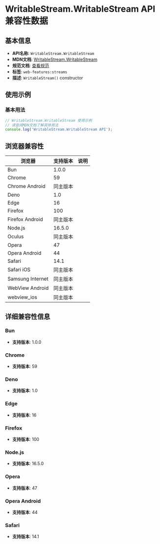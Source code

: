 # WritableStream.WritableStream API 兼容性数据

## 基本信息

- **API名称**: `WritableStream.WritableStream`
- **MDN文档**: [WritableStream.WritableStream](https://developer.mozilla.org/docs/Web/API/WritableStream/WritableStream)
- **规范文档**: [查看规范](https://streams.spec.whatwg.org/#ref-for-ws-constructor④)
- **标签**: `web-features:streams`
- **描述**: `WritableStream()` constructor

## 使用示例

### 基本用法

```javascript
// WritableStream.WritableStream 使用示例
// 请查阅MDN文档了解具体用法
console.log('WritableStream.WritableStream API');
```

## 浏览器兼容性

| 浏览器 | 支持版本 | 说明 |
|--------|----------|------|
| Bun | 1.0.0 |  |
| Chrome | 59 |  |
| Chrome Android | 同主版本 |  |
| Deno | 1.0 |  |
| Edge | 16 |  |
| Firefox | 100 |  |
| Firefox Android | 同主版本 |  |
| Node.js | 16.5.0 |  |
| Oculus | 同主版本 |  |
| Opera | 47 |  |
| Opera Android | 44 |  |
| Safari | 14.1 |  |
| Safari iOS | 同主版本 |  |
| Samsung Internet | 同主版本 |  |
| WebView Android | 同主版本 |  |
| webview_ios | 同主版本 |  |

## 详细兼容性信息

### Bun

- **支持版本**: 1.0.0

### Chrome

- **支持版本**: 59

### Deno

- **支持版本**: 1.0

### Edge

- **支持版本**: 16

### Firefox

- **支持版本**: 100

### Node.js

- **支持版本**: 16.5.0

### Opera

- **支持版本**: 47

### Opera Android

- **支持版本**: 44

### Safari

- **支持版本**: 14.1

